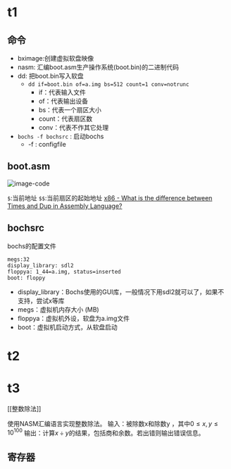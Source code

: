 # t1
## 命令
- bximage:创建虚拟软盘映像
- nasm: 汇编boot.asm生产操作系统(boot.bin)的二进制代码
- dd: 把boot.bin写入软盘
	- `dd if=boot.bin of=a.img bs=512 count=1 conv=notrunc`
		- if：代表输入文件
		- of：代表输出设备
		- bs：代表一个扇区大小
		- count：代表扇区数
		- conv：代表不作其它处理
- `bochs -f bochsrc` : 启动bochs
	- -f : configfile

## boot.asm
![image-code](assets/image-code.png)


`$`:当前地址
`$$`:当前扇区的起始地址
[x86 - What is the difference between Times and Dup in Assembly Language? ](https://softwareengineering.stackexchange.com/questions/165025/what-is-the-difference-between-times-and-dup-in-assembly-language?newreg=f1626a136f5d4aa098cb03bbb585c112)

## bochsrc
bochs的配置文件
```
megs:32
display_library: sdl2 
floppya: 1_44=a.img, status=inserted
boot: floppy
```

- display_library：Bochs使用的GUI库，一般情况下用sdl2就可以了，如果不支持，尝试x等库
- megs：虚拟机内存大小 (MB)
- floppya：虚拟机外设，软盘为a.img文件
- boot：虚拟机启动方式，从软盘启动

# t2


# t3

[[整数除法]]

使⽤NASM汇编语⾔实现整数除法。 
输⼊：被除数x和除数y ，其中$0\le x,y \le 10^{100}$ 
输出：计算$x \div y$的结果，包括商和余数。若出错则输出错误信息。


## 寄存器



